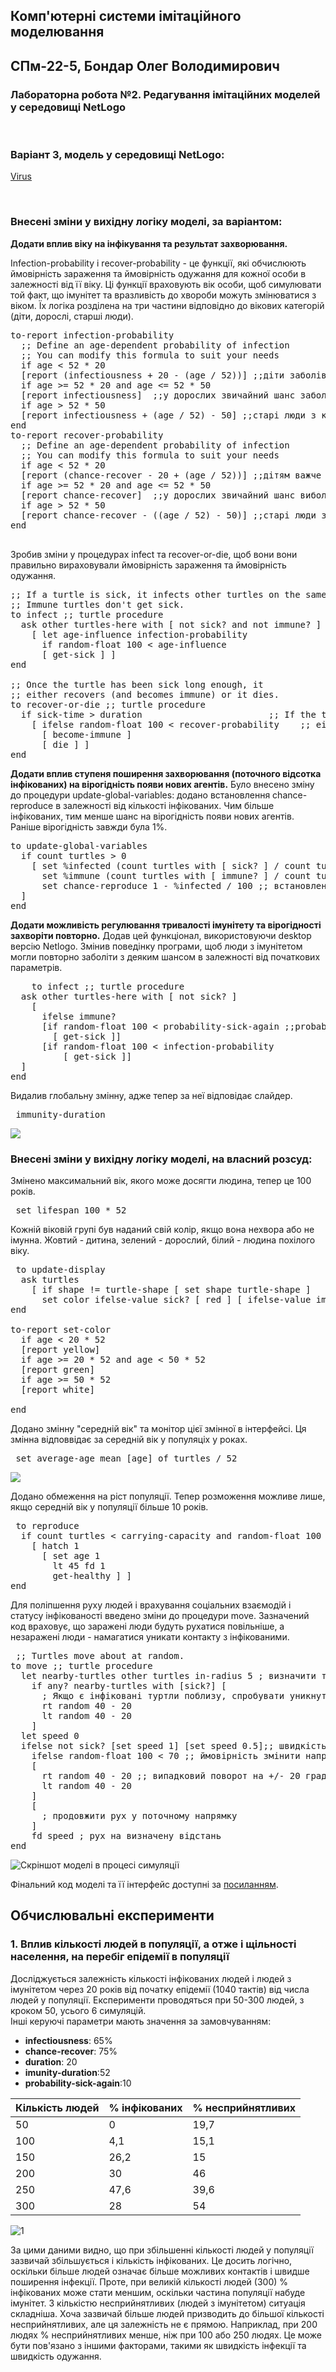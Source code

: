 ## Комп'ютерні системи імітаційного моделювання
## СПм-22-5, **Бондар Олег Володимирович**
### Лабораторна робота №**2**. Редагування імітаційних моделей у середовищі NetLogo

<br>

### Варіант 3, модель у середовищі NetLogo:
[Virus](https://www.netlogoweb.org/launch#https://www.netlogoweb.org/assets/modelslib/Sample%20Models/Biology/Virus.nlogo)

<br>

### Внесені зміни у вихідну логіку моделі, за варіантом:

**Додати вплив віку на інфікування та результат захворювання.** 

 Infection-probability і recover-probability - це функції, які обчислюють ймовірність зараження та ймовірність одужання для кожної особи в залежності від її віку. Ці функції враховують вік особи, щоб симулювати той факт, що імунітет та вразливість до хвороби можуть змінюватися з віком. Їх логіка розділена на три частини відповідно до вікових категорій (діти, дорослі, старші люди).

<pre>
to-report infection-probability 
  ;; Define an age-dependent probability of infection
  ;; You can modify this formula to suit your needs
  if age < 52 * 20
  [report (infectiousness + 20 - (age / 52))] ;;діти заболівають легше, но з часом імунітет стає сильнішим
  if age >= 52 * 20 and age <= 52 * 50
  [report infectiousness]  ;;у дорослих звичайний шанс заболіти
  if age > 52 * 50
  [report infectiousness + (age / 52) - 50] ;;старі люди з кожним роком заболівають все легше. Після 50 років на 1% легше за рік
end
to-report recover-probability 
  ;; Define an age-dependent probability of infection
  ;; You can modify this formula to suit your needs
  if age < 52 * 20
  [report (chance-recover - 20 + (age / 52))] ;;дітям важче боротися з заболіванням, но з часом імунітет стає сильнішим
  if age >= 52 * 20 and age <= 52 * 50
  [report chance-recover]  ;;у дорослих звичайний шанс виболіти
  if age > 52 * 50
  [report chance-recover - ((age / 52) - 50)] ;;старі люди з кожним роком важче переносять хворобу. Після 50 років на 1% важче за рік
end
  </pre>

Зробив зміни у процедурах infect та recover-or-die, щоб вони вони правильно вираховували ймовірність зараження та ймовірність одужання.

<pre>
;; If a turtle is sick, it infects other turtles on the same patch.
;; Immune turtles don't get sick.
to infect ;; turtle procedure
  ask other turtles-here with [ not sick? and not immune? ]
    [ let age-influence infection-probability
      if random-float 100 < age-influence
      [ get-sick ] ]
end
                            
;; Once the turtle has been sick long enough, it
;; either recovers (and becomes immune) or it dies.
to recover-or-die ;; turtle procedure
  if sick-time > duration                        ;; If the turtle has survived past the virus' duration, then
    [ ifelse random-float 100 < recover-probability    ;; either recover or die
      [ become-immune ]
      [ die ] ]
end
</pre>

                                
**Додати вплив ступеня поширення захворювання (поточного відсотка інфікованих) на вірогідність появи нових агентів.**
 Було внесено зміну до процедури update-global-variables: додано встановлення chance-reproduce в залежності від кількості інфікованих.
Чим більше інфікованих, тим менше шанс на вірогідність появи нових агентів. Раніше вірогідність завжди була 1%.
<pre>
to update-global-variables
  if count turtles > 0
    [ set %infected (count turtles with [ sick? ] / count turtles) * 100
      set %immune (count turtles with [ immune? ] / count turtles) * 100 
      set chance-reproduce 1 - %infected / 100 ;; встановлення chance-reproduce в залежності від кількості інфікованих 
  ]
end
</pre>

**Додати можливість регулювання тривалості імунітету та вірогідності захворіти повторно.** 
 Додав цей функціонал, використовуючи desktop версію Netlogo. 
Змінив поведінку програми, щоб люди з імунітетом могли повторно заболіти з деяким шансом в залежності від початкових параметрів.
<pre>
    to infect ;; turtle procedure
  ask other turtles-here with [ not sick? ]
    [
      ifelse immune?
      [if random-float 100 < probability-sick-again ;;probability of getting sick again
        [ get-sick ]]
      [if random-float 100 < infection-probability
          [ get-sick ]]
  ]
end
</pre>

Видалив глобальну змінну, адже тепер за неї відповідає слайдер.
<pre>
 immunity-duration
</pre>
![ ](нові_кнопки.png)


### Внесені зміни у вихідну логіку моделі, на власний розсуд:
 Змінено максимальний вік, якого може досягти людина, тепер це 100 років.
<pre>
 set lifespan 100 * 52
</pre>

 Кожній віковій групі був наданий свій колір, якщо вона нехвора або не імунна. Жовтий - дитина, зелений - дорослий, білий - людина похілого віку.
<pre>
 to update-display
  ask turtles
    [ if shape != turtle-shape [ set shape turtle-shape ]
      set color ifelse-value sick? [ red ] [ ifelse-value immune? [ grey ] [ set-color ] ] ]
end

to-report set-color
  if age < 20 * 52
  [report yellow]
  if age >= 20 * 52 and age < 50 * 52
  [report green]
  if age >= 50 * 52
  [report white]
  
end
</pre>

Додано змінну "середній вік" та монітор цієї змінної в інтерфейсі. Ця змінна відповвідає за середній вік у популяціх у роках.
<pre>
 set average-age mean [age] of turtles / 52
</pre>
![ ](середній_вік.png)

Додано обмеження на ріст популяції. Тепер розможення можливе лише, якщо середній вік у популяції більше 10 років.
<pre>
 to reproduce
  if count turtles < carrying-capacity and random-float 100 < chance-reproduce and average-age > 10
    [ hatch 1
      [ set age 1
        lt 45 fd 1
        get-healthy ] ]
end
</pre>

 Для поліпшення руху людей і врахування соціальних взаємодій і статусу інфікованості введено зміни до процедури move. Зазначений код враховує, що заражені люди будуть рухатися повільніше, а незаражені люди - намагатися уникати контакту з інфікованими.
<pre>
 ;; Turtles move about at random.
to move ;; turtle procedure
  let nearby-turtles other turtles in-radius 5 ; визначити туртлів у радіусі 5 одиниць
    if any? nearby-turtles with [sick?] [
      ; Якщо є інфіковані туртли поблизу, спробувати уникнути контакту
      rt random 40 - 20
      lt random 40 - 20
    ]
  let speed 0
  ifelse not sick? [set speed 1] [set speed 0.5];; швидкість руху
    ifelse random-float 100 < 70 ;; ймовірність змінити напрямок
    [
      rt random 40 - 20 ;; випадковий поворот на +/- 20 градусів
      lt random 40 - 20
    ]
    [
      ; продовжити рух у поточному напрямку
    ]
    fd speed ; рух на визначену відстань
end
</pre>


![Скріншот моделі в процесі симуляції](програ.png)

Фінальний код моделі та її інтерфейс доступні за [посиланням](Virus2.nlogo). 
<br>

## Обчислювальні експерименти
### 1. Вплив кількості людей в популяції, а отже і щільності населення, на перебіг епідемії в популяції
Досліджується залежність кількості інфікованих людей і людей з імунітетом через 20 років від початку епідемії (1040 тактів) від числа людей у популяції.
Експерименти проводяться при 50-300 людей, з кроком 50, усього 6 симуляцій.  
Інші керуючі параметри мають значення за замовчуванням:
- **infectiousness**: 65%
- **chance-recover**: 75%
- **duration**: 20
- **imunity-duration**:52
- **probability-sick-again**:10

<table>
<thead>
<tr><th>Кількість людей</th><th>% інфікованих</th><th>% несприйнятливих</th></tr>
</thead>
<tbody>
<tr><td>50</td><td>0</td><td>19,7</td></tr>
<tr><td>100</td><td>4,1</td><td>15,1</td></tr>
<tr><td>150</td><td>26,2</td><td>15</td></tr>
<tr><td>200</td><td>30</td><td>46</td></tr>
<tr><td>250</td><td>47,6</td><td>39,6</td></tr>
<tr><td>300</td><td>28</td><td>54</td></tr>
</tbody>
</table>

![1](first.png)

За цими даними видно, що при збільшенні кількості людей у популяції зазвичай збільшується і кількість інфікованих. Це досить логічно, оскільки більше людей означає більше можливих контактів і швидше поширення інфекції. Проте, при великій кількості людей (300) % інфікованих може стати меншим, оскільки частина популяції набуде імунітет.
З кількістю несприйнятливих (людей з імунітетом) ситуація складніша. Хоча зазвичай більше людей призводить до більшої кількості несприйнятливих, але ця залежність не є прямою. Наприклад, при 200 людях % несприйнятливих менше, ніж при 100 або 250 людях. Це може бути пов'язано з іншими факторами, такими як швидкість інфекції та швидкість одужання.
